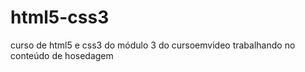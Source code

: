 # html5-css3
 curso de html5 e css3 do módulo 3 do cursoemvideo trabalhando no conteúdo de hosedagem
